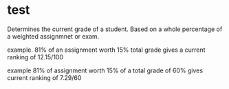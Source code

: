 # test
Determines the current grade of a student.
Based on a whole percentage of a weighted assignmnet or exam.

example. 81% of an assignment worth 15% total grade gives a current ranking of 12.15/100

example 81% of assignment worth 15% of a total grade of 60% gives current ranking of 7.29/60
